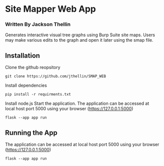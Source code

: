 # Site Mapper Web App
### Written By Jackson Thellin
Generates interactive visual tree graphs using Burp Suite site maps. Users may make various edits to the graph and open it later using the smap file.

## Installation
Clone the github reopsitory
```
git clone https://github.com/jthellin/SMAP_WEB
```
Install dependencies
```
pip install -r requirments.txt
```
Install node.js
Start the application. The application can be accessed at local host port 5000 using your browser (https://127.0.0.1:5000)
```
flask --app app run
```
## Running the App
The application can be accessed at local host port 5000 using your browser (https://127.0.0.1:5000)
```
flask --app app run
```
